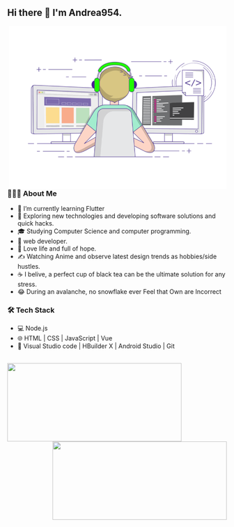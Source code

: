 ## Hi there 👋  I'm Andrea954.

<img align="right" alt="GIF" src="https://raw.githubusercontent.com/devSouvik/devSouvik/master/gif3.gif" width="500" />

### 👨🏻‍💻 About Me 

- 🔭 I’m currently learning Flutter
- 🤔 Exploring new technologies and developing software solutions and quick hacks.
- 🎓 Studying Computer Science and computer programming.
- 💼 web developer.
- 🌱 Love life and full of hope.
- ✍️ Watching Anime and observe latest design trends as hobbies/side hustles.
- ☕ I belive, a perfect cup of black tea can be the ultimate solution for any stress. 
- 😂 During an avalanche, no snowflake ever Feel that Own are Incorrect


### 🛠 Tech Stack

- 💻 Node.js
- 🌐 HTML | CSS | JavaScript  | Vue
- 🔧 Visual Studio code | HBuilder X | Android Studio | Git

<br/>

<a href="http://ioinn.cn/">
    <img align="left" height="180" width="400" style="display: inline-block; "
        src="https://github-readme-stats.vercel.app/api?username=Andrea954&show_icons=true" />
    <img align="right" height="180" width="400" style="display: inline-block; "
        src="https://github-readme-stats.vercel.app/api/top-langs/?username=Andrea954&layout=compact" />
</a>
